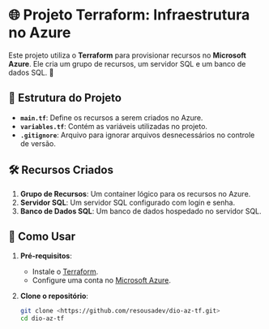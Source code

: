 # 🌐 Projeto Terraform: Infraestrutura no Azure

Este projeto utiliza o **Terraform** para provisionar recursos no **Microsoft Azure**. Ele cria um grupo de recursos, um servidor SQL e um banco de dados SQL. 🚀

## 📂 Estrutura do Projeto

- **`main.tf`**: Define os recursos a serem criados no Azure.
- **`variables.tf`**: Contém as variáveis utilizadas no projeto.
- **`.gitignore`**: Arquivo para ignorar arquivos desnecessários no controle de versão.

## 🛠️ Recursos Criados

1. **Grupo de Recursos**: Um container lógico para os recursos no Azure.
2. **Servidor SQL**: Um servidor SQL configurado com login e senha.
3. **Banco de Dados SQL**: Um banco de dados hospedado no servidor SQL.

## 🚀 Como Usar

1. **Pré-requisitos**:
   - Instale o [Terraform](https://www.terraform.io/downloads.html).
   - Configure uma conta no [Microsoft Azure](https://azure.microsoft.com/).

2. **Clone o repositório**:
   ```bash
   git clone <https://github.com/resousadev/dio-az-tf.git>
   cd dio-az-tf